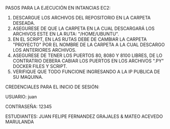 PASOS PARA LA EJECUCIÓN EN INTANCIAS EC2:

1. DESCARGUE LOS ARCHIVOS DEL REPOSITORIO EN LA CARPETA DESEADA.
2. ASEGURESE DE QUE LA CARPETA EN LA CUAL DESCARGARÁ LOS ARCHIVOS ESTE EN LA RUTA: "/HOME/UBUNTU".
3. EN EL SCRIPT, EN LAS RUTAS DEBE DE CAMBIAR LA CARPETA "PROYECTO" POR EL NOMBRE DE LA CARPETA A LA CUAL DESCARGO LOS ANTERIORES ARCHIVOS.
4. ASEGURESE DE TENER LOS PUERTOS 80, 8080 Y 8100 LIBRES, DE LO CONTRATRIO DEBERA CABIAR LOS PUERTOS EN LOS ARCHIVOS ".PY" DOCKER FILES Y SCRIPT.
5. VERIFIQUE QUE TODO FUNCIONE INGRESANDO A LA IP PUBLICA DE SU MAQUINA.

CREDENCIALES PARA EL INICIO DE SESIÓN:

USUARIO: juan

CONTRASEÑA: 12345

ESTUDIANTES: JUAN FELIPE FERNANDEZ GRAJALES & MATEO ACEVEDO MARULANDA
